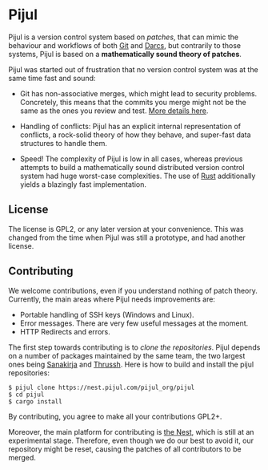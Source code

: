 # Pijul

Pijul is a version control system based on *patches*, that can mimic
the behaviour and workflows of both [Git](https://git-scm.org) and
[Darcs](https://darcs.net), but contrarily to those systems, Pijul is
based on a **mathematically sound theory of patches**.


Pijul was started out of frustration that no version control system
was at the same time fast and sound:

- Git has non-associative merges, which might lead to security problems. Concretely, this means that the commits you merge might not be the same as the ones you review and test. [More details here](https://nest.pijul.com/help/patches.html).

- Handling of conflicts: Pijul has an explicit internal representation of conflicts, a rock-solid theory of how they behave, and super-fast data structures to handle them.

- Speed! The complexity of Pijul is low in all cases, whereas previous attempts to build a mathematically sound distributed version control system had huge worst-case complexities. The use of [Rust](//www.rust-lang.org) additionally yields a blazingly fast implementation.


## License

The license is GPL2, or any later version at your convenience. This was changed from the time when Pijul was still a prototype, and had another license.

## Contributing

We welcome contributions, even if you understand nothing of patch theory.
Currently, the main areas where Pijul needs improvements are:

- Portable handling of SSH keys (Windows and Linux).
- Error messages. There are very few useful messages at the moment.
- HTTP Redirects and errors.

The first step towards contributing is to *clone the repositories*. Pijul depends on a number of packages maintained by the same team, the two largest ones being [Sanakirja](/pijul_org/sanakirja) and [Thrussh](/pijul_org/thrussh).
Here is how to build and install the pijul repositories:

```
$ pijul clone https://nest.pijul.com/pijul_org/pijul
$ cd pijul
$ cargo install
```

By contributing, you agree to make all your contributions GPL2+.

Moreover, the main platform for contributing is [the Nest](//nest.pijul.com/pijul_org/pijul), which is still at an experimental stage. Therefore, even though we do our best to avoid it, our repository might be reset, causing the patches of all contributors to be merged.
